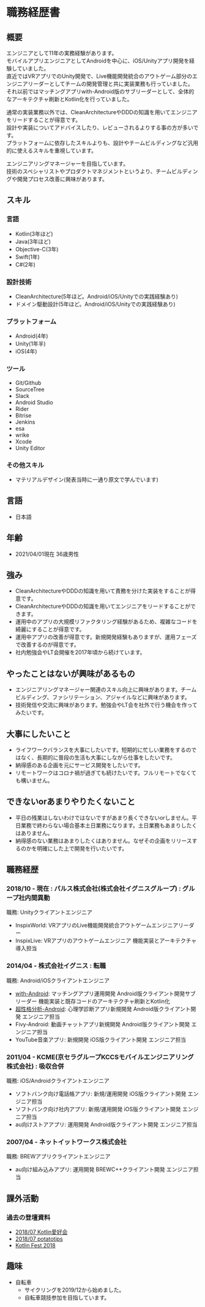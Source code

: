 # 職務経歴書

## 概要

エンジニアとして11年の実務経験があります。  
モバイルアプリエンジニアとしてAndroidを中心に、iOS/Unityアプリ開発を経験していました。  
直近ではVRアプリでのUnity開発で、Live機能開発統合のアウトゲーム部分のエンジニアリーダーとしてチームの開発管理と共に実装業務も行っていました。  
それ以前ではマッチングアプリwith-Android版のサブリーダーとして、全体的なアーキテクチャ刷新とKotlin化を行っていました。

通常の実装業務以外では、CleanArchitectureやDDDの知識を用いてエンジニアをリードすることが得意です。  
設計や実装についてアドバイスしたり、レビューされるよりする事の方が多いです。  
プラットフォームに依存したスキルよりも、設計やチームビルディングなど汎用的に使えるスキルを重視しています。

エンジニアリングマネージャーを目指しています。  
技術のスペシャリストやプロダクトマネジメントというより、チームビルディングや開発プロセス改善に興味があります。

## スキル
### 言語
- Kotlin(3年ほど)
- Java(3年ほど)
- Objective-C(3年)
- Swift(1年)
- C#(2年)

### 設計技術
- CleanArchitecture(5年ほど。Android/iOS/Unityでの実践経験あり)
- ドメイン駆動設計(5年ほど。Android/iOS/Unityでの実践経験あり)

### プラットフォーム

- Android(4年)
- Unity(1年半)
- iOS(4年)

### ツール
- Git/Github
- SourceTree
- Slack
- Android Studio
- Rider
- Bitrise
- Jenkins
- esa
- wrike
- Xcode
- Unity Editor

### その他スキル

- マテリアルデザイン(発表当時に一通り原文で学んでいます)

## 言語

- 日本語

## 年齢

- 2021/04/01現在 36歳男性

## 強み

- CleanArchitectureやDDDの知識を用いて責務を分けた実装をすることが得意です。
- CleanArchitectureやDDDの知識を用いてエンジニアをリードすることができます。
- 運用中のアプリの大規模リファクタリング経験があるため、複雑なコードを綺麗にすることが得意です。
- 運用中アプリの改善が得意です。新規開発経験もありますが、運用フェーズで改善するのが得意です。
- 社内勉強会やLT会開催を2017年頃から続けています。

## やったことはないが興味があるもの

- エンジニアリングマネージャー関連のスキル向上に興味があります。チームビルディング、ファシリテーション、アジャイルなどに興味があります。
- 技術発信や交流に興味があります。勉強会やLT会を社外で行う機会を作ってみたいです。

## 大事にしたいこと

- ライフワークバランスを大事にしたいです。短期的に忙しい業務をするのではなく、長期的に普段の生活も大事にしながら仕事をしたいです。
- 納得感のある企画を元にサービス開発をしたいです。
- リモートワークはコロナ禍が過ぎても続けたいです。フルリモートでなくても構いません。

## できないorあまりやりたくないこと

- 平日の残業はしないわけではないですがあまり長くできないorしません。平日業務で終わらない場合基本土日業務になります。土日業務もあまりしたくはありません。
- 納得感のない業務はあまりしたくはありません。なぜその企画をリリースするのかを明確にした上で開発を行いたいです。

## 職務経歴

### 2018/10 - 現在 : パルス株式会社(株式会社イグニスグループ) : グループ社内間異動

職務: Unityクライアントエンジニア
- InspixWorld: VRアプリのLive機能開発統合アウトゲームエンジニアリーダー
- InspixLive: VRアプリのアウトゲームエンジニア 機能実装とアーキテクチャ導入担当

### 2014/04 - 株式会社イグニス : 転職

職務: Android/iOSクライアントエンジニア
- [with-Android](https://with.is/welcome): マッチングアプリ運用開発 Android版クライアント開発サブリーダー 機能実装と既存コードのアーキテクチャ刷新とKotlin化
- [超性格分析-Android](https://play.google.com/store/apps/details?id=is.with.ignis.bigfive&hl=ja&gl=US): 心理学診断アプリ新規開発 Android版クライアント開発 エンジニア担当
- Fivy-Android: 動画チャットアプリ新規開発 Android版クライアント開発 エンジニア担当
- YouTube音楽アプリ: 新規開発 iOS版クライアント開発 エンジニア担当

### 2011/04 - KCME(京セラグループKCCSモバイルエンジニアリング株式会社) : 吸収合併

職務: iOS/Androidクライアントエンジニア
- ソフトバンク向け電話帳アプリ: 新規/運用開発 iOS版クライアント開発 エンジニア担当
- ソフトバンク向け社内アプリ: 新規/運用開発 iOS版クライアント開発 エンジニア担当
- au向けストアアプリ: 運用開発 Android版クライアント開発 エンジニア担当

### 2007/04 - ネットイットワークス株式会社

職務: BREWアプリクライアントエンジニア
- au向け組み込みアプリ: 運用開発 BREWC++クライアント開発 エンジニア担当

## 課外活動

### 過去の登壇資料
- [2018/07 Kotlin愛好会](https://speakerdeck.com/paraya3636/j2kkonbatawokasutamaizusuru)
- [2018/07 potatotips](https://speakerdeck.com/paraya3636/j2kkonbatawokasutamaizusuru-ver-5min)
- [Kotlin Fest 2018](https://speakerdeck.com/paraya3636/j2k-failure-story-unit)

## 趣味

- 自転車
  - サイクリングを2019/12から始めました。
  - 自転車競技参加を目指しています。
